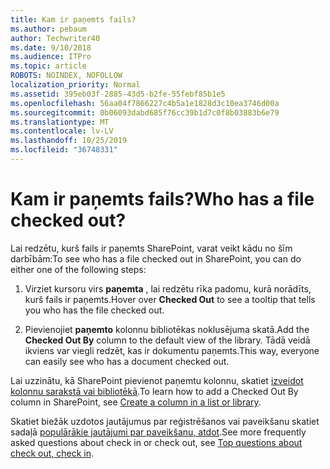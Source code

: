 ```yaml
---
title: Kam ir paņemts fails?
ms.author: pebaum
author: Techwriter40
ms.date: 9/10/2018
ms.audience: ITPro
ms.topic: article
ROBOTS: NOINDEX, NOFOLLOW
localization_priority: Normal
ms.assetid: 395eb03f-2885-43d5-b2fe-55febf85b1e5
ms.openlocfilehash: 56aa04f7866227c4b5a1e1828d3c10ea3746d00a
ms.sourcegitcommit: 0b06093dabd685f76cc39b1d7c0f8b03883b6e79
ms.translationtype: MT
ms.contentlocale: lv-LV
ms.lasthandoff: 10/25/2019
ms.locfileid: "36748331"
---
```

# <a name="who-has-a-file-checked-out"></a><span data-ttu-id="53110-102">Kam ir paņemts fails?</span><span class="sxs-lookup"><span data-stu-id="53110-102">Who has a file checked out?</span></span>

<span data-ttu-id="53110-103">Lai redzētu, kurš fails ir paņemts SharePoint, varat veikt kādu no šīm darbībām:</span><span class="sxs-lookup"><span data-stu-id="53110-103">To see who has a file checked out in SharePoint, you can do either one of the following steps:</span></span>
  
1. <span data-ttu-id="53110-104">Virziet kursoru virs **paņemta** , lai redzētu rīka padomu, kurā norādīts, kurš fails ir paņemts.</span><span class="sxs-lookup"><span data-stu-id="53110-104">Hover over **Checked Out** to see a tooltip that tells you who has the file checked out.</span></span> 
    
2. <span data-ttu-id="53110-105">Pievienojiet **paņemto** kolonnu bibliotēkas noklusējuma skatā.</span><span class="sxs-lookup"><span data-stu-id="53110-105">Add the **Checked Out By** column to the default view of the library.</span></span> <span data-ttu-id="53110-106">Tādā veidā ikviens var viegli redzēt, kas ir dokumentu paņemts.</span><span class="sxs-lookup"><span data-stu-id="53110-106">This way, everyone can easily see who has a document checked out.</span></span> 
    
<span data-ttu-id="53110-107">Lai uzzinātu, kā SharePoint pievienot paņemtu kolonnu, skatiet [izveidot kolonnu sarakstā vai bibliotēkā](https://go.microsoft.com/fwlink/?linkid=2019591).</span><span class="sxs-lookup"><span data-stu-id="53110-107">To learn how to add a Checked Out By column in SharePoint, see [Create a column in a list or library](https://go.microsoft.com/fwlink/?linkid=2019591).</span></span> 
  
<span data-ttu-id="53110-108">Skatiet biežāk uzdotos jautājumus par reģistrēšanos vai paveikšanu skatiet sadaļā [populārākie jautājumi par paveikšanu, atdot](https://go.microsoft.com/fwlink/?linkid=2018786).</span><span class="sxs-lookup"><span data-stu-id="53110-108">See more frequently asked questions about check in or check out, see [Top questions about check out, check in](https://go.microsoft.com/fwlink/?linkid=2018786).</span></span>
  

